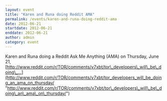 ```yaml
---
layout: event
title: "Karen and Runa doing Reddit AMA"
permalink: /events/karen-and-runa-doing-reddit-ama
date: 2012-06-21
startdate: 2012-06-21
enddate: 2012-06-21
author: admin
category: event
---
```


Karen and Runa doing a Reddit Ask Me Anything (AMA) on Thursday, June 21, [http://www.reddit.com/r/TOR/comments/v7xbt/tor\_developers\_will\_be\_doing\_...](http://www.reddit.com/r/TOR/comments/v7xbt/tor_developers_will_be_doing_an_ama_on_thursday/ "http://www.reddit.com/r/TOR/comments/v7xbt/tor\_developers\_will\_be\_doing\_an\_ama\_on\_thursday/")

